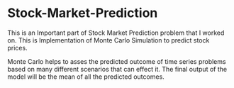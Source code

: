 # Stock-Market-Prediction
This is an Important part of Stock Market Prediction problem that I worked on. This is Implementation of Monte Carlo Simulation to predict stock prices.

Monte Carlo helps to asses the predicted outcome of time series problems based on many different scenarios that can effect it. The final output of the model will be the mean of all the predicted outcomes.
